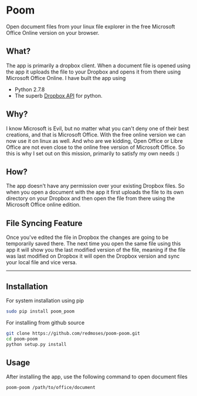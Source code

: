 Poom
=====

Open document files from your linux file explorer in the free Microsoft Office Online version on your browser.

## What?
The app is primarily a dropbox client. When a document file is opened using the app it uploads the file to your Dropbox
and opens it from there using Microsoft Office Online. I have built the app using 

-	Python 2.7.8
-	The superb [Dropbox API](https://www.dropbox.com/developers/core/docs/python) for python.

## Why?
I know Microsoft is Evil, but no matter what you can't deny one of their best creations, and that is Microsoft Office.
With the free online version we can now use it on linux as well. And who are we kidding, Open Office or Libre Office 
are not even close to the online free version of Microsoft Office. So this is why I set out on this mission, primarily 
to satisfy my own needs :)

## How?
The app doesn't have any permission over your existing Dropbox files. So when you open a document with the app it first 
uploads the file to its own directory on your Dropbox and then open the file from there using the Microsoft Office 
online edition.

## File Syncing Feature
Once you've edited the file in Dropbox the changes are going to be temporarily saved there. The next time you open the 
same file using this app it will show you the last modified version of the file, meaning if the file was last modified 
on Dropbox it will open the Dropbox version and sync your local file and vice versa.

-----------------------------------------------------------------------------------------

## Installation
For system installation using pip

```bash
sudo pip install poom_poom
```

For installing from github source

```bash
git clone https://github.com/redmoses/poom-poom.git
cd poom-poom
python setup.py install
```

## Usage
After installing the app, use the following command to open document files

```bash
poom-poom /path/to/office/document
```

